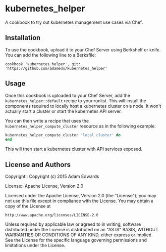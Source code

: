 # kubernetes_helper

A cookbook to try out kubernetes management use cases via Chef.

## Installation

To use the cookbook, upload it to your Chef Server using Berkshelf or
knife. You can add the following line to a Berksfile:

```
cookbook 'kubernetes_helper', git: 'https://github.com/adamedx/kubernetes_helper'
```

## Usage

Once this cookbook is uploaded to your Chef Server, add the `kubernetes_helper::default`
recipe to your runlist. This will install the components required to
locally host a kubernetes cluster on a node. It won't actually start a
cluster or start the kubernetes API server.

You can then write a recipe that uses the
`kubernetes_helper_compute_cluster` resource as in the following
example:

```ruby
kubernetes_helper_compute_cluster 'local cluster' do
end
```

This will then start a kubernetes cluster with API services exposed.

License and Authors
-------------------
Copyright:: Copyright (c) 2015 Adam Edwards

License:: Apache License, Version 2.0

Licensed under the Apache License, Version 2.0 (the "License");
you may not use this file except in compliance with the License.
You may obtain a copy of the License at

    http://www.apache.org/licenses/LICENSE-2.0

Unless required by applicable law or agreed to in writing, software
distributed under the License is distributed on an "AS IS" BASIS,
WITHOUT WARRANTIES OR CONDITIONS OF ANY KIND, either express or implied.
See the License for the specific language governing permissions and
limitations under the License.



